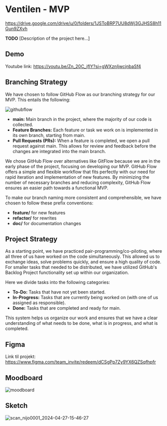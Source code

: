# Ventilen - MVP

https://drive.google.com/drive/u/0/folders/1JSToBRP7UU8dWj3GJHSS8h11Gun9ZXvh

**TODO** [Description of the project here...]

## Demo

Youtube link: https://youtu.be/Zn_20C_jflY?si=gWXznIjwcjnbaSf4

## Branching Strategy

We have chosen to follow GitHub Flow as our branching strategy for our MVP. This entails the following:

![githubflow](https://github.com/ITA23-Group4/ventilen/assets/88247953/c902802c-fb7b-482b-ad5a-356a80428618)

- **main:** Main branch in the project, where the majority of our code is collected.
- **Feature Branches:** Each feature or task we work on is implemented in its own branch, starting from main.
- **Pull Requests (PRs):** When a feature is completed, we open a pull request against main. This allows for review and feedback before the changes are integrated into the main branch.

We chose GitHub Flow over alternatives like GitFlow because we are in the early phase of the project, focusing on developing our MVP. GitHub Flow offers a simple and flexible workflow that fits perfectly with our need for rapid iteration and implementation of new features. By minimizing the number of necessary branches and reducing complexity, GitHub Flow ensures an easier path towards a functional MVP.

To make our branch naming more consistent and comprehensible, we have chosen to follow these prefix conventions:

- **feature/** for new features
- **refactor/** for rewrites
- **doc/** for documentation changes

## Project Strategy

As a starting point, we have practiced pair-programming/co-piloting, where all three of us have worked on the code simultaneously. This allowed us to exchange ideas, solve problems quickly, and ensure a high quality of code. For smaller tasks that needed to be distributed, we have utilized GitHub's Backlog Project functionality set up within our organization.

Here we divide tasks into the following categories:

- **To-Do:** Tasks that have not yet been started.
- **In-Progress:** Tasks that are currently being worked on (with one of us assigned as responsible).
- **Done:** Tasks that are completed and ready for main.

This system helps us organize our work and ensures that we have a clear understanding of what needs to be done, what is in progress, and what is completed.

## Figma
Link til projekt: https://www.figma.com/team_invite/redeem/dCSgPp7Zy9YX6QZSqfhpfr

## Moodboard
![moodboard](https://github.com/ITA23-Group4/ventilen/assets/56862691/aedb9ebc-42d0-4c0f-af89-95a77305236e)

## Sketch
![scan_nijo0001_2024-04-27-15-46-27](https://github.com/ITA23-Group4/ventilen/assets/56862691/64fe8aad-a21f-47d0-8ddd-9ecb018070bf)

